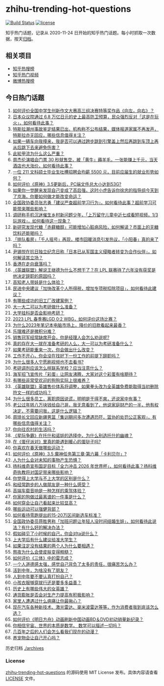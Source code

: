 # zhihu-trending-hot-questions

[![Build Status](https://github.com/justjavac/zhihu-trending-hot-questions/workflows/ci/badge.svg?branch=master)](https://github.com/justjavac/zhihu-trending-hot-questions/actions)
[![license](https://img.shields.io/github/license/justjavac/zhihu-trending-hot-questions)](https://github.com/justjavac/zhihu-trending-hot-questions/blob/master/LICENSE)

知乎热门话题，记录从 2020-11-24
日开始的知乎热门话题。每小时抓取一次数据，按天[归档](./archives)。

## 相关项目

- [知乎热搜榜](https://github.com/justjavac/zhihu-trending-top-search)
- [知乎热门视频](https://github.com/justjavac/zhihu-trending-hot-video)
- [微博热搜榜](https://github.com/justjavac/weibo-trending-hot-search)

## 今日热门话题

<!-- BEGIN -->
<!-- 最后更新时间 Thu Mar 02 2023 04:22:56 GMT+0800 (China Standard Time) -->

1. [如何评价全国中学生创新作文大赛高三组决赛特等奖作品《向左，向右》？](https://www.zhihu.com/question/586372660)
1. [日本众议院通过 6.8 万亿日元的史上最高防卫预算，民众强烈反对「这是在玩火」，如何看待此事？](https://www.zhihu.com/question/586867003)
1. [特斯拉潮州事故鉴定结果已出，机构称不公布结果，媒体报道家属不再发声，特斯拉亦无回应，哪些信息值得关注？](https://www.zhihu.com/question/586885191)
1. [如果一辆车向我撞来，我是否可以通过跨步跳到引擎盖上然后再跳到车顶上再从后跳下去来避免伤害？](https://www.zhihu.com/question/567643927)
1. [此轮甲流为什么这么严重？](https://www.zhihu.com/question/586730857)
1. [周杰伦演唱会门票 30 秒就售空，被「黄牛」薅羊毛，一张能赚上千元，当天酒店也大涨价，如何看待此事？](https://www.zhihu.com/question/586800503)
1. [一位 211 文科硕士毕业生吐槽招聘会均薪 5500 元，目前应届生的就业形势如何？](https://www.zhihu.com/question/586900645)
1. [如何评价《原神》3.5更新后，PC端文件总大小达到53G?](https://www.zhihu.com/question/586865513)
1. [如果你一觉醒来发现自己变成了高启强，这时小虎告诉你徐忠的指导组今天到了京海，你要如何做才能改变命运？](https://www.zhihu.com/question/586688652)
1. [全国政协委员张志勇「建议严查超前学习行为」，如何看待此事？超前学习可能带来哪些影响？](https://www.zhihu.com/question/586934165)
1. [调研称手机沉迷催生乡村新问题少年，「上万留守儿童中近七成看短视频，1/3 玩游戏」，如何看待这一现象？](https://www.zhihu.com/question/586663166)
1. [新研究发现代糖「赤藓糖醇」可能增加心脏病风险，如何解读？市面上的无糖饮料还能喝吗？](https://www.zhihu.com/question/586895483)
1. [「排队看房」「千人摇号」再现，楼市回暖消息引发热议，「小阳春」真的来了吗？](https://www.zhihu.com/question/586867389)
1. [尹锡悦在抗日独立纪念日称「日本已从军国主义侵略者转变为合作伙伴」，如何解读其立场？](https://www.zhihu.com/question/586923529)
1. [香港在走向衰落吗？](https://www.zhihu.com/question/583900488)
1. [《英雄联盟》解说王继德为什么不想干了？在 LPL 联赛待了六年没有获奖是他决定辞职的原因吗？](https://www.zhihu.com/question/586889555)
1. [高知老人带娃是什么体验？](https://www.zhihu.com/question/510311817)
1. [民进中央建议「加快改革个人所得税，增加专项税扣除项目」，如何看待此建议？](https://www.zhihu.com/question/586897705)
1. [有哪些成功的旧工厂改建案例？](https://www.zhihu.com/question/59364337)
1. [大一大二可以为考研做什么准备？](https://www.zhihu.com/question/59611334)
1. [大学挂科是否会影响考研？](https://www.zhihu.com/question/542523044)
1. [2023 LPL 春季赛LGD 0:2 WBG，如何评价这场比赛？](https://www.zhihu.com/question/586941770)
1. [为什么2023年笔记本电脑市场上，降价的旧款看起来最香？](https://www.zhihu.com/question/586909336)
1. [乐理难还是微积分难？](https://www.zhihu.com/question/359123196)
1. [销售冠军经常缺席开会，你是经理人会怎么劝说呢?](https://www.zhihu.com/question/586387662)
1. [真的存在大一就在准备考研的人么，大一可以为考研准备什么？](https://www.zhihu.com/question/444426871)
1. [如果考研能重来一次，你会做出什么改变？](https://www.zhihu.com/question/458823146)
1. [工作不开心，你会没在找好下一份工作的前提下辞职吗？](https://www.zhihu.com/question/586726309)
1. [为什么很多人宁愿刷视频也不去看书?](https://www.zhihu.com/question/583354192)
1. [考研调剂应该怎么样联系学校？应当注意什么？](https://www.zhihu.com/question/22789920)
1. [海军招飞宣传片「彩蛋」让网友沸腾，大家对这个彩蛋有啥期待？](https://www.zhihu.com/question/586729603)
1. [有哪些非常受欢迎的狗狗实际上很难养？](https://www.zhihu.com/question/552466607)
1. [《英雄联盟》英雄售价体系将调整，如果拳头改为全英雄免费能取得当初删除符文一样的成功吗？](https://www.zhihu.com/question/584428495)
1. [为什么很多员工，离职原因说谎，明明是干得不爽，还说家中有事？](https://www.zhihu.com/question/585272558)
1. [老公过年转八万块钱给自己哥，我无意看到了，他说家庭财产的一半，他有权决定，不需要问我，这是什么逻辑？](https://www.zhihu.com/question/580525455)
1. [周琦长文回应新疆男篮「集训期间多次遭遇恐吓，篮协的处罚公正客观」，有哪些信息值得关注？](https://www.zhihu.com/question/586858614)
1. [你向往农村的生活吗？](https://www.zhihu.com/question/585075178)
1. [《星际争霸》在托什和诺娃的选择中，为什么别选托什的幽魂？](https://www.zhihu.com/question/586116772)
1. [在《蛋仔派对》里真的能遇到暖心的蛋哒子吗?](https://www.zhihu.com/question/586880472)
1. [你喜欢在春天做哪些运动？](https://www.zhihu.com/question/585942219)
1. [如何评价《原神》3.5 魔神任务第三章·第六幕「卡利贝尔」?](https://www.zhihu.com/question/586886802)
1. [人为什么会对未知的事物产生恐惧？](https://www.zhihu.com/question/37009657)
1. [扬科维奇宣布国足目标「全力冲击 2026 年世界杯」，如何看待此事？扬科维奇执教将对国足带来哪些影响？](https://www.zhihu.com/question/586916013)
1. [你觉得上大学与不上大学的区别是什么？](https://www.zhihu.com/question/586860955)
1. [和经常跑步的人做朋友是一种什么感受？](https://www.zhihu.com/question/585524293)
1. [高端车载音响是一种怎样的乘驾体验？](https://www.zhihu.com/question/35548722)
1. [你家的狗做过最离谱的一件事是什么？](https://www.zhihu.com/question/403684416)
1. [如何穿会让自己看起来比较显高？](https://www.zhihu.com/question/299348225)
1. [哪些运动可以强健背部？](https://www.zhihu.com/question/585683895)
1. [如何看待零跑提出的15-20万区间新选车标准？](https://www.zhihu.com/question/586918773)
1. [全国政协委员蒋胜男称「加班问题让年轻人没时间结婚生娃」，如何看待此说法？有什么好的解决办法？](https://www.zhihu.com/question/586689972)
1. [假如碰见了小时候的自己，你会对ta说什么？](https://www.zhihu.com/question/583574252)
1. [上大学后有什么建议给准大学生？](https://www.zhihu.com/question/49396543)
1. [如果注定没有结果的两个人为什么要相遇？](https://www.zhihu.com/question/586859361)
1. [熬夜为什么会使皮肤变得粗糙？](https://www.zhihu.com/question/584748716)
1. [如何评价《三体》中的雷志成？](https://www.zhihu.com/question/581728129)
1. [一个人道德感太强，感觉自己背负了太多的责任，很痛苦怎么办？](https://www.zhihu.com/question/385381949)
1. [活到中年，为啥没有了朋友？](https://www.zhihu.com/question/576631805)
1. [人到中年要不要认真打扮自己？](https://www.zhihu.com/question/586309995)
1. [小孩衣服够穿就行还是要多多益善？](https://www.zhihu.com/question/584693396)
1. [历史上有哪些伟大的女英雄？](https://www.zhihu.com/question/263798680)
1. [通货膨胀是否会对生产力提高有积极影响？](https://www.zhihu.com/question/581424206)
1. [家里人遭遇过什么病痛让你最揪心？](https://www.zhihu.com/question/586676694)
1. [现在汽车各种新技术、激光雷达、毫米波雷达等等，作为消费者我到底该怎么选？](https://www.zhihu.com/question/586532212)
1. [如何评价《明日方舟》动画刷新中国动画BD＆DVD初动销量新纪录？](https://www.zhihu.com/question/586810057)
1. [你相信宇宙、世界的本质是数学， 数学可以描述一切吗？](https://www.zhihu.com/question/586764472)
1. [几百年之后的人们会怎么看我们现在的动漫？](https://www.zhihu.com/question/586267017)
1. [养宠物会让自己开心吗？](https://www.zhihu.com/question/583581630)

<!-- END -->

历史归档 [./archives](./archives)

### License

[zhihu-trending-hot-questions](https://github.com/justjavac/zhihu-trending-hot-questions)
的源码使用 MIT License 发布。具体内容请查看 [LICENSE](./LICENSE) 文件。
